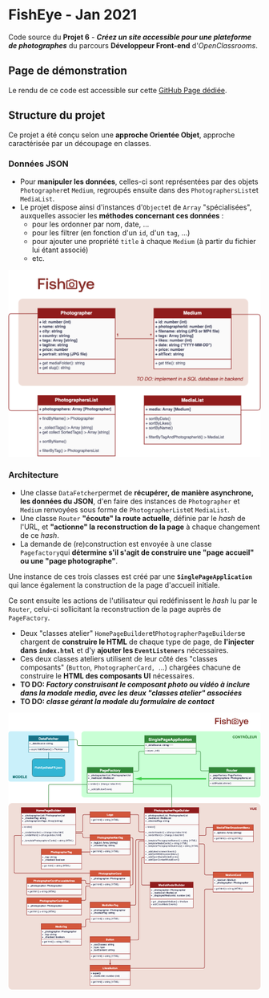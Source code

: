 # FishEye - Jan 2021

Code source du **Projet 6** - **_Créez un site accessible pour une plateforme de photographes_** du parcours **Développeur Front-end** d'_OpenClassrooms_.

## Page de démonstration

Le rendu de ce code est accessible sur cette [GitHub Page dédiée](https://logic-fabric.github.io/LoicMangin_6_29012021/).

## Structure du projet

Ce projet a été conçu selon une **approche Orientée Objet**, approche caractérisée par un découpage en classes.

### Données JSON

- Pour **manipuler les données**, celles-ci sont représentées par des objets `Photographer`et `Medium`, regroupés ensuite dans des `PhotographersList`et `MediaList`.
- Le projet dispose ainsi d'instances d'`Object`et de `Array` "spécialisées", auxquelles associer les **méthodes concernant ces données** : 
	- pour les ordonner par nom, date, ...
	- pour les filtrer (en fonction d'un `id`, d'un `tag`, ...)
	- pour ajouter une propriété `title` à chaque `Medium` (à partir du fichier lui étant associé)
	- etc.

![Diagramme de classes (données)](./doc/data-class-diagram.png)

### Architecture

- Une classe `DataFetcher`permet de **récupérer, de manière asynchrone, les données du JSON**, d'en faire des instances de `Photographer` et `Medium` renvoyées sous forme de `PhotographerList`et `MediaList`.
- Une classe `Router` **"écoute" la route actuelle**, définie par le *hash* de l'URL, et **"actionne" la reconstruction de la page** à chaque changement de ce *hash*.
- La demande de (re)construction est envoyée à une classe `Pagefactory`qui **détermine s'il s'agit de construire une "page accueil" ou une "page photographe"**.

Une instance de ces trois classes est créé par une **`SinglePageApplication`** qui lance également la construction de la page d'accueil initiale.

Ce sont ensuite les actions de l'utilisateur qui redéfinissent le *hash* lu par le `Router`, celui-ci sollicitant la reconstruction de la page auprès de `PageFactory`.

- Deux "classes atelier" `HomePageBuilder`et`PhotographerPageBuilder`se chargent de **construire le HTML** de chaque type de page, de **l'injecter dans `index.html`** et d'y **ajouter les `EventListeners`** nécessaires.
- Ces deux classes ateliers utilisent de leur côté des "classes composants" (`Button`, `PhotographerCard, `...)  chargées chacune de construire le **HTML des composants UI** nécessaires.
- **TO DO: _Factory construisant le composant photo ou vidéo à inclure dans la modale media, avec les deux "classes atelier" associées_**
- **TO DO: _classe gérant la modale du formulaire de contact_**


![Diagramme de classes (architecture)](./doc/architecture-class-diagram.png)